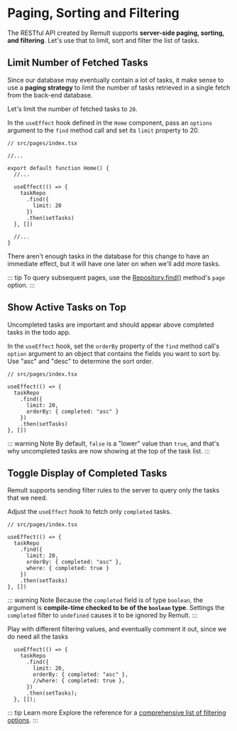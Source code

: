 # Paging, Sorting and Filtering

The RESTful API created by Remult supports **server-side paging, sorting, and filtering**. Let's use that to limit, sort and filter the list of tasks.

## Limit Number of Fetched Tasks

Since our database may eventually contain a lot of tasks, it make sense to use a **paging strategy** to limit the number of tasks retrieved in a single fetch from the back-end database.

Let's limit the number of fetched tasks to `20`.

In the `useEffect` hook defined in the `Home` component, pass an `options` argument to the `find` method call and set its `limit` property to 20.

```ts{9-13}
// src/pages/index.tsx

//...

export default function Home() {
  //...

  useEffect(() => {
    taskRepo
      .find({
        limit: 20
      })
      .then(setTasks)
  }, [])

  //...
}
```

There aren't enough tasks in the database for this change to have an immediate effect, but it will have one later on when we'll add more tasks.

::: tip
To query subsequent pages, use the [Repository.find()](../../docs/ref_repository.md#find) method's `page` option.
:::


## Show Active Tasks on Top

Uncompleted tasks are important and should appear above completed tasks in the todo app.

In the `useEffect` hook, set the `orderBy` property of the `find` method call's `option` argument to an object that contains the fields you want to sort by.
Use "asc" and "desc" to determine the sort order.

```ts{7}
// src/pages/index.tsx

useEffect(() => {
  taskRepo
    .find({
      limit: 20,
      orderBy: { completed: "asc" }
    })
    .then(setTasks)
}, [])
```

::: warning Note
By default, `false` is a "lower" value than `true`, and that's why uncompleted tasks are now showing at the top of the task list.
:::

## Toggle Display of Completed Tasks

Remult supports sending filter rules to the server to query only the tasks that we need.

Adjust the `useEffect` hook to fetch only `completed` tasks.
```ts{8}
// src/pages/index.tsx

useEffect(() => {
  taskRepo
    .find({
      limit: 20,
      orderBy: { completed: "asc" },
      where: { completed: true }
    })
    .then(setTasks)
}, [])
```

::: warning Note
Because the `completed` field is of type `boolean`, the argument is **compile-time checked to be of the `boolean` type**. Settings the `completed` filter to `undefined` causes it to be ignored by Remult.
:::

Play with different filtering values, and eventually comment it out, since we do need all the tasks

```ts{6}
  useEffect(() => {
    taskRepo
      .find({
        limit: 20,
        orderBy: { completed: "asc" },
        //where: { completed: true },
      })
      .then(setTasks);
  }, []);
```

::: tip Learn more
Explore the reference for a [comprehensive list of filtering options](../../docs/entityFilter.md).
:::
